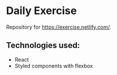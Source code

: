 # Daily Exercise

Repository for https://exercise.netlify.com/.

## Technologies used:
* React
* Styled components with flexbox
